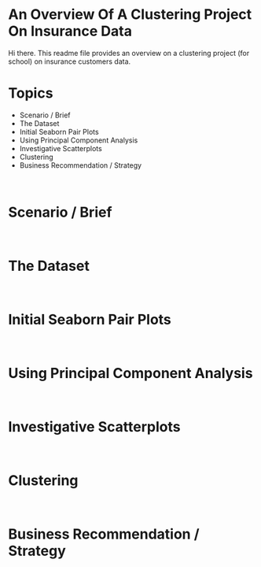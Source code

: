 # An Overview Of A Clustering Project On Insurance Data

Hi there. This readme file provides an overview on a clustering project (for school) on insurance customers data. 

# Topics

* Scenario / Brief
* The Dataset
* Initial Seaborn Pair Plots
* Using Principal Component Analysis
* Investigative Scatterplots
* Clustering 
* Business Recommendation / Strategy

&nbsp;

# Scenario / Brief




&nbsp;


# The Dataset


&nbsp;


# Initial Seaborn Pair Plots


&nbsp;

# Using Principal Component Analysis

&nbsp;



# Investigative Scatterplots


&nbsp;


# Clustering

&nbsp;



# Business Recommendation / Strategy

&nbsp;
